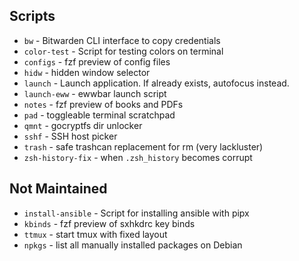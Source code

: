 ## Scripts

- `bw` - Bitwarden CLI interface to copy credentials
- `color-test` - Script for testing colors on terminal
- `configs` - fzf preview of config files
- `hidw` - hidden window selector
- `launch` - Launch application. If already exists, autofocus instead.
- `launch-eww` - ewwbar launch script
- `notes` - fzf preview of books and PDFs
- `pad` - toggleable terminal scratchpad
- `qmnt` - gocryptfs dir unlocker
- `sshf` - SSH host picker
- `trash` - safe trashcan replacement for rm (very lackluster)
- `zsh-history-fix` - when `.zsh_history` becomes corrupt

## Not Maintained
- `install-ansible` - Script for installing ansible with pipx
- `kbinds` - fzf preview of sxhkdrc key binds
- `ttmux` - start tmux with fixed layout
- `npkgs` - list all manually installed packages on Debian
